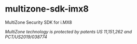 # multizone-sdk-imx8
MultiZone Security SDK for i.MX8

_MultiZone technology is protected by patents US 11,151,262 and PCT/US2019/038774_
